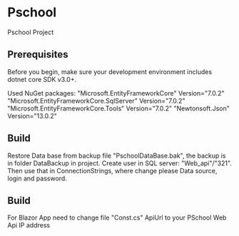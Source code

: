 # Pschool
Pschool Project

## Prerequisites
Before you begin, make sure your development environment includes dotnet core SDK v3.0+.

Used NuGet packages:
"Microsoft.EntityFrameworkCore" Version="7.0.2" 
"Microsoft.EntityFrameworkCore.SqlServer" Version="7.0.2"
"Microsoft.EntityFrameworkCore.Tools" Version="7.0.2"
"Newtonsoft.Json" Version="13.0.2" 


## Build
Restore Data base from backup file "PschoolDataBase.bak", the backup is in folder DataBackup in project.
Create user in SQL server: "Web_api"/"321".
Then use that in ConnectionStrings, where change please Data source, login and password.

## Build
For Blazor App need to change file "Const.cs" ApiUrl to your PSchool Web Api IP address


